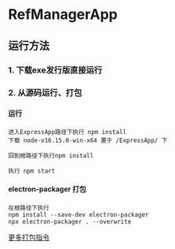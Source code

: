 # RefManagerApp

## 运行方法

### 1. 下载exe发行版直接运行

### 2. 从源码运行、打包

  #### 运行

  ```
  进入ExpressApp路径下执行 npm install
  下载 node-v16.15.0-win-x64 置于 /ExpressApp/ 下

  回到根路径下执行npm install

  执行 npm start
  ```

  #### electron-packager 打包
  
  ```
  在根路径下执行
  npm install --save-dev electron-packager
  npx electron-packager . --overwrite
  ```
  [更多打包指令](https://github.com/electron/electron-packager/blob/main/usage.txt)
